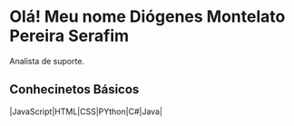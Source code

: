 # Olá! Meu nome Diógenes Montelato Pereira Serafim

Analista de suporte.

## Conhecinetos Básicos
|JavaScript|HTML|CSS|PYthon|C#|Java|
